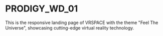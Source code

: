 # PRODIGY_WD_01
This is the responsive landing page of VRSPACE with the theme "Feel The Universe", showcasing cutting-edge virtual reality technology.
